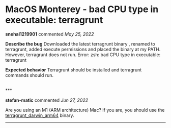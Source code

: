 # MacOS Monterey - bad CPU type in executable: terragrunt

**snehal1219901** commented *May 25, 2022*

**Describe the bug**
Downloaded the latest terragrunt binary , renamed to terragrunt, added execute permissions and placed the binary at my PATH.
However, terragrunt does not run.
Error: zsh: bad CPU type in executable: terragrunt


**Expected behavior**
Terragrunt should be installed and terragrunt commands should run.


<br />
***


**stefan-matic** commented *Jun 27, 2022*

Are you using an M1 (ARM architecture) Mac? If you are, you should use the [terragrunt_darwin_arm64](https://github.com/gruntwork-io/terragrunt/releases/download/v0.38.1/terragrunt_darwin_arm64) binary.
***

